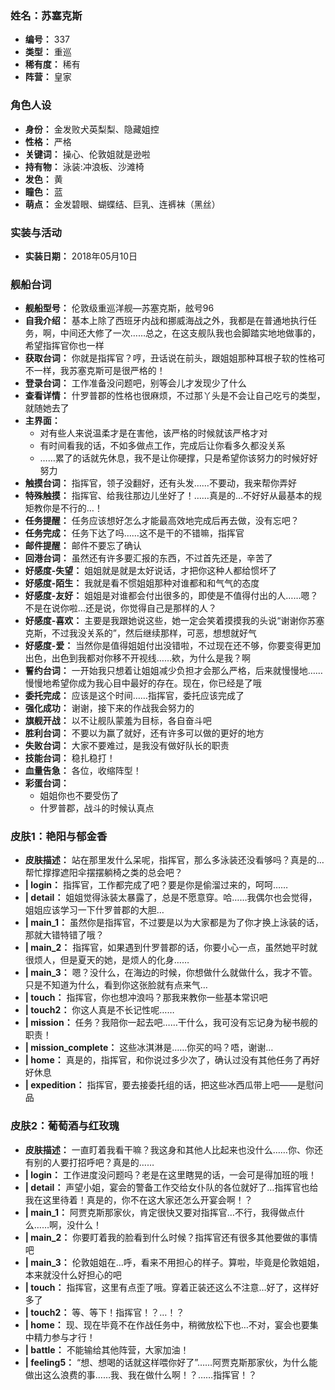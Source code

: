 ### 姓名：苏塞克斯
* **编号：** 337
* **类型：** 重巡
* **稀有度：** 稀有
* **阵营：** 皇家


### 角色人设
* **身份：** 金发败犬英梨梨、隐藏姐控
* **性格：** 严格
* **关键词：** 操心、伦敦姐就是逊啦
* **持有物：** 泳装:冲浪板、沙滩椅
* **发色：** 黄
* **瞳色：** 蓝
* **萌点：** 金发碧眼、蝴蝶结、巨乳、连裤袜（黑丝）


### 实装与活动
* **实装日期：** 2018年05月10日


### 舰船台词
* **舰船型号：** 伦敦级重巡洋舰—苏塞克斯，舷号96
* **自我介绍：** 基本上除了西班牙内战和挪威海战之外，我都是在普通地执行任务，啊，中间还大修了一次……总之，在这支舰队我也会脚踏实地地做事的，希望指挥官你也一样
* **获取台词：** 你就是指挥官？哼，丑话说在前头，跟姐姐那种耳根子软的性格可不一样，我苏塞克斯可是很严格的！
* **登录台词：** 工作准备没问题吧，别等会儿才发现少了什么
* **查看详情：** 什罗普郡的性格也很麻烦，不过那丫头是不会让自己吃亏的类型，就随她去了
* **主界面：**
  * 对有些人来说温柔才是在害他，该严格的时候就该严格才对
  * 有时间看我的话，不如多做点工作，完成后让你看多久都没关系
  * ……累了的话就先休息，我不是让你硬撑，只是希望你该努力的时候好好努力
* **触摸台词：** 指挥官，领子没翻好，还有头发……不要动，我来帮你弄好
* **特殊触摸：** 指挥官、给我往那边儿坐好了！……真是的…不好好从最基本的规矩教你是不行的…！
* **任务提醒：** 任务应该想好怎么才能最高效地完成后再去做，没有忘吧？
* **任务完成：** 任务下达了吗……这不是干的不错嘛，指挥官
* **邮件提醒：** 邮件不要忘了确认
* **回港台词：** 虽然还有许多要汇报的东西，不过首先还是，辛苦了
* **好感度-失望：** 姐姐就是就是太好说话，才把你这种人都给惯坏了
* **好感度-陌生：** 我就是看不惯姐姐那种对谁都和和气气的态度
* **好感度-友好：** 姐姐是对谁都会付出很多的，即使是不值得付出的人……嗯？不是在说你啦…还是说，你觉得自己是那样的人？
* **好感度-喜欢：** 主要是我跟她说这些，她一定会笑着摸摸我的头说“谢谢你苏塞克斯，不过我没关系的”，然后继续那样，可恶，想想就好气
* **好感度-爱：** 当然你是值得姐姐付出没错啦，不过现在还不够，你要变得更加出色，出色到我都对你移不开视线……欸，为什么是我？啊
* **誓约台词：** 一开始我只想着让姐姐减少负担才会那么严格，后来就慢慢地……慢慢地希望你成为我心目中最好的存在。现在，你已经是了哦
* **委托完成：** 应该是这个时间……指挥官，委托应该完成了
* **强化成功：** 谢谢，接下来的作战我会努力的
* **旗舰开战：** 以不让舰队蒙羞为目标，各自奋斗吧
* **胜利台词：** 不要以为赢了就好，还有许多可以做的更好的地方
* **失败台词：** 大家不要难过，是我没有做好队长的职责
* **技能台词：** 稳扎稳打！
* **血量告急：** 各位，收缩阵型！
* **彩蛋台词：**
  * 姐姐你也不要受伤了
  * 什罗普郡，战斗的时候认真点


### 皮肤1：艳阳与郁金香
* **皮肤描述：** 站在那里发什么呆呢，指挥官，那么多泳装还没看够吗？真是的…帮忙撑撑遮阳伞摆摆躺椅之类的总会吧？
* **| login：** 指挥官，工作都完成了吧？要是你是偷溜过来的，呵呵……
* **| detail：** 姐姐觉得泳装太暴露了，总是不愿意穿。哈……我偶尔也会觉得，姐姐应该学习一下什罗普郡的大胆…
* **| main_1：** 虽然你是指挥官，不过要是以为大家都是为了你才换上泳装的话，那就大错特错了哦？
* **| main_2：** 指挥官，如果遇到什罗普郡的话，你要小心一点，虽然她平时就很烦人，但是夏天的她，是烦人的化身……
* **| main_3：** 嗯？没什么，在海边的时候，你想做什么就做什么，我才不管。只是不知道为什么，看到你这张脸就有点来气…
* **| touch：** 指挥官，你也想冲浪吗？那我来教你一些基本常识吧
* **| touch2：** 你这人真是不长记性呢……
* **| mission：** 任务？我陪你一起去吧……干什么，我可没有忘记身为秘书舰的职责！
* **| mission_complete：** 这些冰淇淋是……你买的吗？唔，谢谢…
* **| home：** 真是的，指挥官，和你说过多少次了，确认过没有其他任务了再好好休息
* **| expedition：** 指挥官，要去接委托组的话，把这些冰西瓜带上吧——是慰问品


### 皮肤2：葡萄酒与红玫瑰
* **皮肤描述：** 一直盯着我看干嘛？我这身和其他人比起来也没什么……你、你还有别的人要打招呼吧？真是的……
* **| login：** 工作进度没问题吗？老是在这里瞎晃的话，一会可是得加班的哦！
* **| detail：** 声望小姐，宴会的警备工作交给女仆队的各位就好了…指挥官也给我在这里待着！真是的，你不在这大家还怎么开宴会啊！？
* **| main_1：** 阿贾克斯那家伙，肯定很快又要对指挥官…不行，我得做点什么……啊，没什么！
* **| main_2：** 你要盯着我的脸看到什么时候？指挥官还有很多其他要做的事情吧
* **| main_3：** 伦敦姐姐在…呼，看来不用担心的样子。算啦，毕竟是伦敦姐姐，本来就没什么好担心的吧
* **| touch：** 指挥官，这里有点歪了哦。穿着正装还这么不注意…好了，这样好多了
* **| touch2：** 等、等下！指挥官！？…！？
* **| home：** 现、现在毕竟不在作战任务中，稍微放松下也…不对，宴会也要集中精力参与才行！
* **| battle：** 不能输给其他阵营，大家加油！
* **| feeling5：** “想、想喝的话就这样喂你好了”……阿贾克斯那家伙，为什么能做出这么浪费的事……我、我在做什么啊！？……指挥官！？

